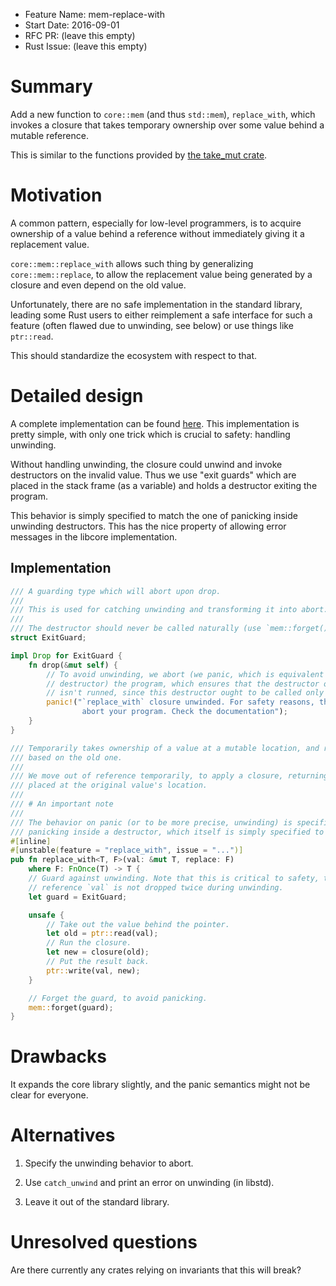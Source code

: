 - Feature Name: mem-replace-with
- Start Date: 2016-09-01
- RFC PR: (leave this empty)
- Rust Issue: (leave this empty)

# Summary
[summary]: #summary

Add a new function to `core::mem` (and thus `std::mem`), `replace_with`, which
invokes a closure that takes temporary ownership over some value behind a
mutable reference.

This is similar to the functions provided by [the take_mut crate](https://crates.io/crates/take_mut).

# Motivation
[motivation]: #motivation

A common pattern, especially for low-level programmers, is to acquire ownership
of a value behind a reference without immediately giving it a replacement value.

`core::mem::replace_with` allows such thing by generalizing
`core::mem::replace`, to allow the replacement value being generated by a
closure and even depend on the old value.

Unfortunately, there are no safe implementation in the standard library,
leading some Rust users to either reimplement a safe interface for such a
feature (often flawed due to unwinding, see below) or use things like
`ptr::read`.

This should standardize the ecosystem with respect to that.

# Detailed design
[design]: #detailed-design

A complete implementation can be found [here](https://github.com/rust-lang/rust/pull/36186). This implementation is pretty simple, with only one trick which is crucial to safety: handling unwinding.

Without handling unwinding, the closure could unwind and invoke destructors on
the invalid value. Thus we use "exit guards" which are placed in the stack
frame (as a variable) and holds a destructor exiting the program.

This behavior is simply specified to match the one of panicking inside
unwinding destructors. This has the nice property of allowing error messages in
the libcore implementation.

## Implementation

```rust
/// A guarding type which will abort upon drop.
///
/// This is used for catching unwinding and transforming it into abort.
///
/// The destructor should never be called naturally (use `mem::forget()`), and only when unwinding.
struct ExitGuard;

impl Drop for ExitGuard {
    fn drop(&mut self) {
        // To avoid unwinding, we abort (we panic, which is equivalent to abort inside an unwinding
        // destructor) the program, which ensures that the destructor of the invalidated value
        // isn't runned, since this destructor ought to be called only if unwinding happens.
        panic!("`replace_with` closure unwinded. For safety reasons, this will \
                abort your program. Check the documentation");
    }
}

/// Temporarily takes ownership of a value at a mutable location, and replace it with a new value
/// based on the old one.
///
/// We move out of reference temporarily, to apply a closure, returning a new value, which is then
/// placed at the original value's location.
///
/// # An important note
///
/// The behavior on panic (or to be more precise, unwinding) is specified to match the behavior of
/// panicking inside a destructor, which itself is simply specified to not unwind.
#[inline]
#[unstable(feature = "replace_with", issue = "...")]
pub fn replace_with<T, F>(val: &mut T, replace: F)
    where F: FnOnce(T) -> T {
    // Guard against unwinding. Note that this is critical to safety, to avoid the value behind the
    // reference `val` is not dropped twice during unwinding.
    let guard = ExitGuard;

    unsafe {
        // Take out the value behind the pointer.
        let old = ptr::read(val);
        // Run the closure.
        let new = closure(old);
        // Put the result back.
        ptr::write(val, new);
    }

    // Forget the guard, to avoid panicking.
    mem::forget(guard);
}
```

# Drawbacks
[drawbacks]: #drawbacks

It expands the core library slightly, and the panic semantics might not be
clear for everyone.

# Alternatives
[alternatives]: #alternatives

1. Specify the unwinding behavior to abort.

2. Use `catch_unwind` and print an error on unwinding (in libstd).

4. Leave it out of the standard library.

# Unresolved questions
[unresolved]: #unresolved-questions

Are there currently any crates relying on invariants that this will break?
